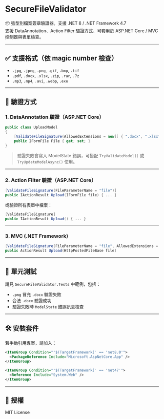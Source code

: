 # SecureFileValidator

📦 強型別檔案簽章驗證器，支援 .NET 8 / .NET Framework 4.7  
支援 DataAnnotation、Action Filter 驗證方式，可套用於 ASP.NET Core / MVC 控制器與表單檢查。

---

## ✅ 支援格式（依 magic number 檢查）

- `.jpg`, `.jpeg`, `.png`, `.gif`, `.bmp`, `.tif`
- `.pdf`, `.docx`, `.xlsx`, `.zip`, `.rar`, `.7z`
- `.mp3`, `.mp4`, `.avi`, `.webp`, `.exe`

---

## 🔐 驗證方式

### 1. DataAnnotation 驗證（ASP.NET Core）

```csharp
public class UploadModel
{
    [ValidateFileSignature(AllowedExtensions = new[] { ".docx", ".xlsx" })]
    public IFormFile File { get; set; }
}
```

> 驗證失敗會寫入 ModelState 錯誤，可搭配 `TryValidateModel()` 或 `TryUpdateModelAsync()` 使用。

---

### 2. Action Filter 驗證（ASP.NET Core）

```csharp
[ValidateFileSignature(FileParameterName = "file")]
public IActionResult Upload(IFormFile file) { ... }
```

或驗證所有表單中檔案：

```csharp
[ValidateFileSignature]
public IActionResult Upload() { ... }
```

---

### 3. MVC (.NET Framework)

```csharp
[ValidateFileSignature(FileParameterName = "file", AllowedExtensions = new[] { ".docx" })]
public ActionResult Upload(HttpPostedFileBase file)
```

---

## 🧪 單元測試

請見 `SecureFileValidator.Tests` 中範例，包括：

- `.png` 冒充 `.docx` 驗證失敗
- 合法 `.docx` 驗證成功
- 驗證失敗時 `ModelState` 錯誤訊息檢查

---

## 🛠 安裝套件

若手動引用專案，請加入：

```xml
<ItemGroup Condition="'$(TargetFramework)' == 'net8.0'">
  <PackageReference Include="Microsoft.AspNetCore.App" />
</ItemGroup>

<ItemGroup Condition="'$(TargetFramework)' == 'net47'">
  <Reference Include="System.Web" />
</ItemGroup>
```

---

## 📄 授權

MIT License
